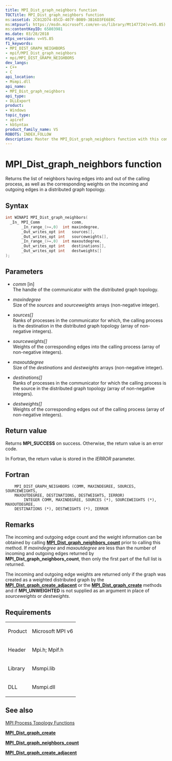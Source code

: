```yaml
---
title: MPI_Dist_graph_neighbors function
TOCTitle: MPI_Dist_graph_neighbors function
ms:assetid: 2C012D74-85CD-407F-B0B9-3B16D3FE6E0C
ms:mtpsurl: https://msdn.microsoft.com/en-us/library/Mt147724(v=VS.85)
ms:contentKeyID: 65803981
ms.date: 03/28/2018
mtps_version: v=VS.85
f1_keywords:
- MPI_DIST_GRAPH_NEIGHBORS
- mpif/MPI_Dist_graph_neighbors
- mpi/MPI_DIST_GRAPH_NEIGHBORS
dev_langs:
- C++
- C
api_location:
- Msmpi.dll
api_name:
- MPI_Dist_graph_neighbors
api_type:
- DLLExport
product:
- Windows
topic_type:
- apiref
- kbSyntax
product_family_name: VS
ROBOTS: INDEX,FOLLOW
description: Master the MPI_Dist_graph_neighbors function with this comprehensive guide. Learn about its syntax, parameters, return values, and how it works in a distributed graph topology.
---
```


# MPI\_Dist\_graph\_neighbors function

Returns the list of neighbors having edges into and out of the calling process, as well as the corresponding weights on the incoming and outgoing edges in a distributed graph topology.

## Syntax

``` c++
int WINAPI MPI_Dist_graph_neighbors(
  _In_ MPI_Comm              comm,
       _In_range_(>=,0)  int maxindegree,
       _Out_writes_opt int   sources[],
       _Out_writes_opt int   sourceweights[],
       _In_range_(>=,0)  int maxoutdegree,
       _Out_writes_opt int   destinations[],
       _Out_writes_opt int   destweights[]
);
```

## Parameters

  - *comm* \[in\]  
    The handle of the communicator with the distributed graph topology.

  - *maxindegree*  
    Size of the *sources* and *sourceweights* arrays (non-negative integer).

  - *sources\[\]*  
    Ranks of processes in the communicator for which, the calling process is the destination in the distributed graph topology (array of non-negative integers).

  - *sourceweights\[\]*  
    Weights of the corresponding edges into the calling process (array of non-negative integers).

  - *maxoutdegree*  
    Size of the *destinations* and *destweights* arrays (non-negative integer).

  - *destinations\[\]*  
    Ranks of processes in the communicator for which the calling process is the source in the distributed graph topology (array of non-negative integers).

  - *destweights\[\]*  
    Weights of the corresponding edges out of the calling process (array of non-negative integers).

## Return value

Returns **MPI\_SUCCESS** on success. Otherwise, the return value is an error code.

In Fortran, the return value is stored in the *IERROR* parameter.

## Fortran

``` FORTRAN
    MPI_DIST_GRAPH_NEIGHBORS (COMM, MAXINDEGREE, SOURCES, SOURCEWEIGHTS,
    MAXOUTDEGREE, DESTINATIONS, DESTWEIGHTS, IERROR)
        INTEGER COMM, MAXINDEGREE, SOURCES (*), SOURCEWEIGHTS (*), MAXOUTDEGREE,
    DESTINATIONS (*), DESTWEIGHTS (*), IERROR
```

## Remarks

The incoming and outgoing edge count and the weight information can be obtained by calling [**MPI\_Dist\_graph\_neighbors\_count**](mpi-dist-graph-neighbors-count-function.md) prior to calling this method. If *maxindegree* and *maxoutdegree* are less than the number of incoming and outgoing edges returned by **MPI\_Dist\_graph\_neighbors\_count**, then only the first part of the full list is returned.

The incoming and outgoing edge weights are returned only if the graph was created as a weighted distributed graph by the [**MPI\_Dist\_graph\_create\_adjacent**](mpi-dist-graph-create-adjacent-function.md) or the [**MPI\_Dist\_graph\_create**](mpi-dist-graph-create-function.md) methods and if **MPI\_UNWEIGHTED** is not supplied as an argument in place of *sourceweights* or *destweights*.

## Requirements

<table>
<colgroup>
<col/>
<col/>
</colgroup>
<tbody>
<tr class="odd">
<td><p>Product</p></td>
<td><p>Microsoft MPI v6</p></td>
</tr>
<tr class="even">
<td><p>Header</p></td>
<td>Mpi.h;
Mpif.h</td>
</tr>
<tr class="odd">
<td><p>Library</p></td>
<td>Msmpi.lib</td>
</tr>
<tr class="even">
<td><p>DLL</p></td>
<td>Msmpi.dll</td>
</tr>
</tbody>
</table>


## See also

[MPI Process Topology Functions](mpi-process-topology-functions.md)

[**MPI\_Dist\_graph\_create**](mpi-dist-graph-create-function.md)

[**MPI\_Dist\_graph\_neighbors\_count**](mpi-dist-graph-neighbors-count-function.md)

[**MPI\_Dist\_graph\_create\_adjacent**](mpi-dist-graph-create-adjacent-function.md)

